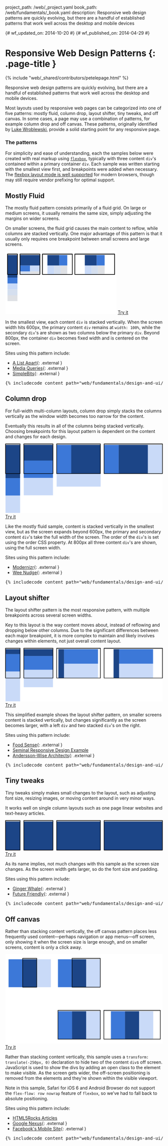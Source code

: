 project_path: /web/_project.yaml
book_path: /web/fundamentals/_book.yaml
description: Responsive web design patterns are quickly evolving, but there are a handful of established patterns that work well across the desktop and mobile devices

{# wf_updated_on: 2014-10-20 #}
{# wf_published_on: 2014-04-29 #}

# Responsive Web Design Patterns {: .page-title }

{% include "web/_shared/contributors/petelepage.html" %}

Responsive web design patterns are quickly evolving, but there are a handful of established patterns that work well across the desktop and mobile devices.

Most layouts used by responsive web pages can be categorized into one of five
patterns: mostly fluid, column drop, layout shifter, tiny tweaks, and off canvas.
In some cases, a page may use a combination of patterns, for example column drop
and off canvas.  These patterns, originally identified by [Luke
Wroblewski](http://www.lukew.com/ff/entry.asp?1514), provide a solid starting
point for any responsive page.

### The patterns

For simplicity and ease of understanding, each the samples below were created with real markup using
[`flexbox`](https://developer.mozilla.org/en-US/docs/Web/Guide/CSS/Flexible_boxes),
typically with three content `div`'s contained within a primary container `div`.
 Each sample was written starting with the smallest view first, and breakpoints
were added when necessary.  The [flexbox layout mode is well
supported](http://caniuse.com/#search=flexbox) for modern browsers, though may
still require vendor prefixing for optimal support.

## Mostly Fluid

The mostly fluid pattern consists primarily of a fluid grid.  On large or
medium screens, it usually remains the same size, simply adjusting the margins
on wider screens.

On smaller screens, the fluid grid causes the main content to reflow,
while columns are stacked vertically.  One major advantage of this pattern is
that it usually only requires one breakpoint between small screens and large
screens.

<img src="imgs/mostly-fluid.svg">
<a href="https://googlesamples.github.io/web-fundamentals/fundamentals/design-and-ui/responsive/mostly-fluid.html" class="button button-primary">Try it</a>

In the smallest view, each content `div` is stacked vertically.  When the screen
width hits 600px, the primary content `div` remains at `width: 100%`, while the
secondary `div`'s are shown as two columns below the primary `div`.  Beyond
800px, the container `div` becomes fixed width and is centered on the screen.

Sites using this pattern include:

 * [A List Apart](http://mediaqueri.es/ala/){: .external }
 * [Media Queries](http://mediaqueri.es/){: .external }
 * [SimpleBits](http://simplebits.com/){: .external }

<pre class="prettyprint">
{% includecode content_path="web/fundamentals/design-and-ui/responsive/_code/mostly-fluid.html" region_tag="mfluid" adjust_indentation="auto" %}
</pre>

## Column drop 

For full-width multi-column layouts, column drop simply stacks the columns
vertically as the window width becomes too narrow for the content.

Eventually this results in all of the columns being stacked vertically.  Choosing
breakpoints for this layout pattern is dependent on the content and changes
for each design.

<img src="imgs/column-drop.svg">
<a href="https://googlesamples.github.io/web-fundamentals/fundamentals/design-and-ui/responsive/column-drop.html" class="button button-primary">Try it</a>

Like the mostly fluid sample, content is stacked vertically in the smallest
view, but as the screen expands beyond 600px, the primary and secondary content
`div`'s take the full width of the screen.  The order of the `div`'s is set using
the order CSS property.  At 800px all three content `div`'s are shown, using the
full screen width.

Sites using this pattern include:

 * [Modernizr](https://modernizr.com/){: .external }
 * [Wee Nudge](http://weenudge.com/){: .external }

<pre class="prettyprint">
{% includecode content_path="web/fundamentals/design-and-ui/responsive/_code/column-drop.html" region_tag="cdrop" adjust_indentation="auto" %}
</pre>

## Layout shifter

The layout shifter pattern is the most responsive pattern, with multiple
breakpoints across several screen widths.

Key to this layout is the way content moves about, instead of reflowing and
dropping below other columns.  Due to the significant differences between each
major breakpoint, it is more complex to maintain and likely involves changes
within elements, not just overall content layout.

<img src="imgs/layout-shifter.svg">
<a href="https://googlesamples.github.io/web-fundamentals/fundamentals/design-and-ui/responsive/layout-shifter.html" class="button button-primary">Try it</a>

This simplified example shows the layout shifter pattern, on smaller screens
content is stacked vertically, but changes significantly as the screen becomes
larger, with a left `div` and two stacked `div`'s on the right.

Sites using this pattern include:

 * [Food Sense](http://foodsense.is/){: .external }
 * [Seminal Responsive Design
  Example](http://alistapart.com/d/responsive-web-design/ex/ex-site-FINAL.html)
 * [Andersson-Wise Architects](http://www.anderssonwise.com/){: .external }

<pre class="prettyprint">
{% includecode content_path="web/fundamentals/design-and-ui/responsive/_code/layout-shifter.html" region_tag="lshifter" adjust_indentation="auto" %}
</pre>

## Tiny tweaks

Tiny tweaks simply makes small changes to the layout, such as adjusting font
size, resizing images, or moving content around in very minor ways.

It works well on single column layouts such as one page linear websites and text-heavy articles.

<img src="imgs/tiny-tweaks.svg">
<a href="https://googlesamples.github.io/web-fundamentals/fundamentals/design-and-ui/responsive/tiny-tweaks.html" class="button button-primary">Try it</a>

As its name implies, not much changes with this sample as the screen size changes.
As the screen width gets larger, so do the font size and padding.

Sites using this pattern include:

 * [Ginger Whale](http://gingerwhale.com/){: .external }
 * [Future Friendly](http://futurefriendlyweb.com/){: .external }

<pre class="prettyprint">
{% includecode content_path="web/fundamentals/design-and-ui/responsive/_code/tiny-tweaks.html" region_tag="ttweaks" adjust_indentation="auto" %}
</pre>


## Off canvas

Rather than stacking content vertically, the off canvas pattern places less
frequently used content&mdash;perhaps navigation or app menus&mdash;off screen, only
showing it when the screen size is large enough, and on smaller screens,
content is only a click away.

<img src="imgs/off-canvas.svg">
<a href="https://googlesamples.github.io/web-fundamentals/fundamentals/design-and-ui/responsive/off-canvas.html" class="button button-primary">Try it</a>

Rather than stacking content vertically, this sample uses a `transform: translate(-250px, 0)` declaration to hide two of the content `div`s off screen.  JavaScript is used
to show the divs by adding an open class to the element to make visible.  As the
screen gets wider, the off-screen positioning is removed from the elements and
they're shown within the visible viewport.

Note in this sample, Safari for iOS 6 and Android Browser do not support the
`flex-flow: row nowrap` feature of `flexbox`, so we’ve had to fall back to
absolute positioning.

Sites using this pattern include:

 * [HTML5Rocks Articles](http://www.html5rocks.com/en/tutorials/developertools/async-call-stack/)
 * [Google Nexus](https://www.google.com/nexus/){: .external }
 * [Facebook's Mobile Site](https://m.facebook.com/){: .external }

<pre class="prettyprint">
{% includecode content_path="web/fundamentals/design-and-ui/responsive/_code/off-canvas.html" region_tag="ocanvas" adjust_indentation="auto" %}
</pre>
